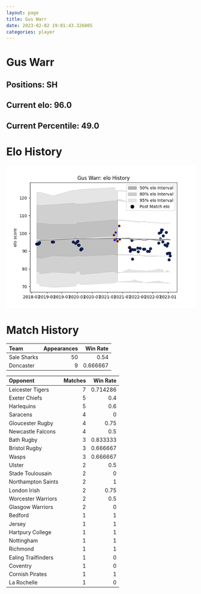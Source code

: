```yaml
---  
layout: page  
title: Gus Warr  
date: 2023-02-02 19:01:43.326005  
categories: player  
---
```

# Gus Warr

## Positions: SH

## Current elo: 96.0

## Current Percentile: 49.0

# Elo History


![elo history](history_GusWarr.png)
# Match History


| Team        |   Appearances |   Win Rate |
|:------------|--------------:|-----------:|
| Sale Sharks |            50 |   0.54     |
| Doncaster   |             9 |   0.666667 |

| Opponent            |   Matches |   Win Rate |
|:--------------------|----------:|-----------:|
| Leicester Tigers    |         7 |   0.714286 |
| Exeter Chiefs       |         5 |   0.4      |
| Harlequins          |         5 |   0.6      |
| Saracens            |         4 |   0        |
| Gloucester Rugby    |         4 |   0.75     |
| Newcastle Falcons   |         4 |   0.5      |
| Bath Rugby          |         3 |   0.833333 |
| Bristol Rugby       |         3 |   0.666667 |
| Wasps               |         3 |   0.666667 |
| Ulster              |         2 |   0.5      |
| Stade Toulousain    |         2 |   0        |
| Northampton Saints  |         2 |   1        |
| London Irish        |         2 |   0.75     |
| Worcester Warriors  |         2 |   0.5      |
| Glasgow Warriors    |         2 |   0        |
| Bedford             |         1 |   1        |
| Jersey              |         1 |   1        |
| Hartpury College    |         1 |   1        |
| Nottingham          |         1 |   1        |
| Richmond            |         1 |   1        |
| Ealing Trailfinders |         1 |   0        |
| Coventry            |         1 |   0        |
| Cornish Pirates     |         1 |   1        |
| La Rochelle         |         1 |   0        |